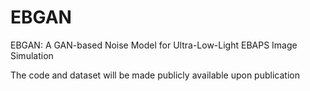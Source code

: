 # EBGAN
EBGAN: A GAN-based Noise Model for Ultra-Low-Light EBAPS Image Simulation


The code and dataset will be made publicly available upon publication
